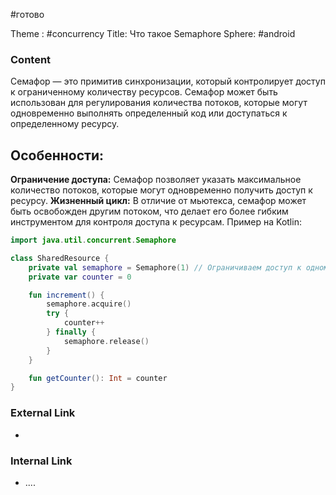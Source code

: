 #готово 

Theme : #concurrency 
Title: Что такое Semaphore
Sphere: #android 

### Content

Семафор — это примитив синхронизации, который контролирует доступ к ограниченному количеству ресурсов. Семафор может быть использован для регулирования количества потоков, которые могут одновременно выполнять определенный код или доступаться к определенному ресурсу.

## Особенности:

**Ограничение доступа:** Семафор позволяет указать максимальное количество потоков, которые могут одновременно получить доступ к ресурсу.
**Жизненный цикл:** В отличие от мьютекса, семафор может быть освобожден другим потоком, что делает его более гибким инструментом для контроля доступа к ресурсам.
Пример на Kotlin:
```kotlin
import java.util.concurrent.Semaphore

class SharedResource {
    private val semaphore = Semaphore(1) // Ограничиваем доступ к одному потоку
    private var counter = 0

    fun increment() {
        semaphore.acquire()
        try {
            counter++
        } finally {
            semaphore.release()
        }
    }

    fun getCounter(): Int = counter
}
```



### External Link

- 

### Internal Link

- ....